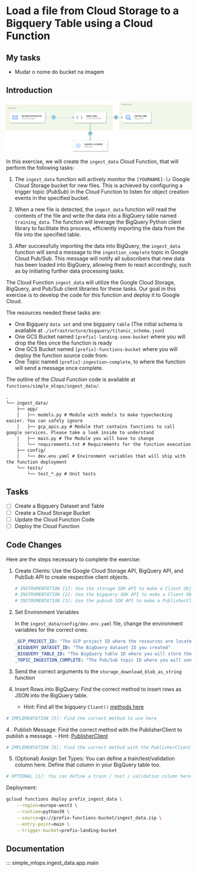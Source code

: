 # Load a file from Cloud Storage to a Bigquery Table using a Cloud Function

## My tasks

- Mudar o nome do bucket na imagem

## Introduction

![ingestion-architecture](./resources/part_1/ingestion.png)

In this exercise, we will create the `ingest_data` Cloud Function, that will perform the following tasks:

1. The `ingest_data` function will actively monitor the `[YOURNAME]-lz` Google Cloud Storage bucket for new files. This is achieved by configuring a trigger topic (*PubSub*) in the Cloud Function to listen for object creation events in the specified bucket.

2. When a new file is detected, the `ingest_data` function will read the contents of the file and write the data into a BigQuery table named `training_data`. The function will leverage the BigQuery Python client library to facilitate this process, efficiently importing the data from the file into the specified table.

3. After successfully importing the data into BigQuery, the `ingest_data` function will send a message to the `ingestion_complete` topic in Google Cloud Pub/Sub. This message will notify all subscribers that new data has been loaded into BigQuery, allowing them to react accordingly, such as by initiating further data processing tasks.

The Cloud Function `ingest_data` will utilize the Google Cloud Storage, BigQuery, and Pub/Sub client libraries for these tasks. Our goal in this exercise is to develop the code for this function and deploy it to Google Cloud.

The resources needed these tasks are:

- One Bigquery `data set` and one bigquery `table` (The initial schema is available at `./infrastructure/bigquery/titanic_schema.json`)
- One GCS Bucket named `[prefix]-landing-zone-bucket` where you will drop the files once the function is ready
- One GCS Bucket named `[prefix]-functions-bucket` where you will deploy the function source code from.
- One Topic named `[prefix]-ingestion-complete`, to where the function will send a message once complete.

The outline of the *Cloud Function* code is available at `functions/simple_mlops/ingest_data/`.

```text
.
└── ingest_data/
    ├── app/
    │   ├── models.py # Module with models to make typechecking easier. You can safely ignore
    │   ├── gcp_apis.py # Module that contains functions to call google services. Please take a look inside to understand
    │   ├── main.py # The Module you will have to change
    │   └── requirements.txt # Requirements for the function execution
    ├── config/
    │   └── dev.env.yaml # Environment variables that will ship with the function deployment
    └── tests/
        └── test_*.py # Unit tests
```

## Tasks

- [ ] Create a Bigquery Dataset and Table
- [ ] Create a Cloud Storage Bucket
- [ ] Update the Cloud Function Code
- [ ] Deploy the Cloud Function

## Code Changes

Here are the steps necessary to complete the exercise:

1. Create Clients: Use the Google Cloud Storage API, BigQuery API, and PubSub API to create respective client objects.

    ```python
    # INSTRUMENTATION [1]: Use the storage SDK API to make a Client Object
    # INSTRUMENTATION [2]: Use the bigquery SDK API to make a Client Object
    # INSTRUMENTATION [3]: Use the pubsub SDK API to make a PublisherClient Object
    ```

2. Set Environment Variables

    In the `ingest_data/config/dev.env.yaml` file, change the environment variables for the correct ones.

    ```yaml
    _GCP_PROJECT_ID: "The GCP project ID where the resources are located"
    _BIGQUERY_DATASET_ID: "The BigQuery dataset ID you created"
    _BIGQUERY_TABLE_ID: "The BigQuery table ID where you will store the data"
    _TOPIC_INGESTION_COMPLETE: "The Pub/Sub topic ID where you will send a message once the data is ingested"
    ```

3. Send the correct arguments to the `storage_download_blob_as_string` function


1. Insert Rows into BigQuery: Find the correct method to insert rows as JSON into the BigQuery table.
   - Hint: Find all the bigquery `Client()` [methods here](https://cloud.google.com/python/docs/reference/bigquery/latest/google.cloud.bigquery.client.Client)

```python
# IMPLEMENTATION [5]: Find the correct method to use here
```

4 . Publish Message: Find the correct method with the PublisherClient to publish a message.
    - Hint: [PublisherClient](https://cloud.google.com/python/docs/reference/pubsublite/latest/google.cloud.pubsublite.cloudpubsub.publisher_client.PublisherClient#google_cloud_pubsublite_cloudpubsub_publisher_client_PublisherClient_publish)

```python
# IMPLEMENTATION [6]: Find the correct method with the PublisherClient to publish a message
```


5. (Optional) Assign Set Types: You can define a train/test/validation column here. Define that column in your BigQuery table too.

```python
# OPTIONAL [1]: You can define a train / test / validation column here. Define that column in your BigQuery table too.
```

Deployment:

```bash
gcloud functions deploy prefix_ingest_data \
    --region=europe-west3 \
    --runtime=python39 \
    --source=gs://prefix-functions-bucket/ingest_data.zip \
    --entry-point=main \
    --trigger-bucket=prefix-landing-bucket
```

## Documentation

::: simple_mlops.ingest_data.app.main
